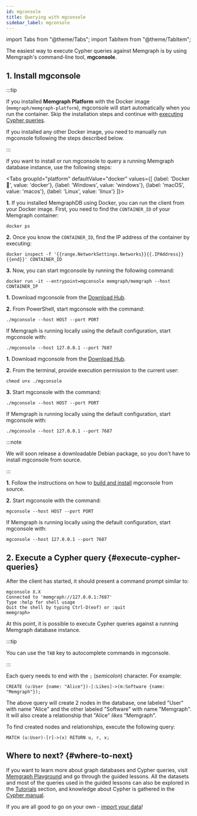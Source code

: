 ```yaml
---
id: mgconsole
title: Querying with mgconsole
sidebar_label: mgconsole
---
```


import Tabs from "@theme/Tabs"; import TabItem from "@theme/TabItem";

The easiest way to execute Cypher queries against Memgraph is by using
Memgraph's command-line tool, **mgconsole**.

## 1. Install mgconsole 

:::tip

If you installed **Memgraph Platform** with the Docker image
(`memgraph/memgraph-platform`), mgconsole will start automatically when you run
the container. Skip the installation steps and continue with [executing
Cypher queries](#execute-cypher-queries).

If you installed any other Docker image, you need to manually run mgconsole
following the steps described below.

:::

If you want to install or run mgconsole to query a running Memgraph database
instance, use the following steps:

<Tabs
  groupId="platform"
  defaultValue="docker"
  values={[
    {label: 'Docker 🐳', value: 'docker'},
    {label: 'Windows', value: 'windows'},
    {label: 'macOS', value: 'macos'},
    {label: 'Linux', value: 'linux'}
  ]}>
  <TabItem value="docker">

**1.** If you installed MemgraphDB using Docker, you can run the client from your
Docker image. First, you need to find the `CONTAINER_ID` of your Memgraph
container:

```terminal
docker ps
```

**2.** Once you know the `CONTAINER_ID`, find the IP address of the container by
executing:

```terminal
docker inspect -f '{{range.NetworkSettings.Networks}}{{.IPAddress}}{{end}}' CONTAINER_ID
```

**3.** Now, you can start mgconsole by running the following command:

```terminal
docker run -it --entrypoint=mgconsole memgraph/memgraph --host CONTAINER_IP
```

  </TabItem>
  <TabItem value= 'windows'>

**1.** Download mgconsole from the [Download
Hub](https://memgraph.com/download#mgconsole).

**2.** From PowerShell, start mgconsole with the command:

```terminal
./mgconsole --host HOST --port PORT
```

If Memgraph is running locally using the default configuration, start
mgconsole with:

```terminal
./mgconsole --host 127.0.0.1 --port 7687
```

  </TabItem>
  <TabItem value= 'macos'>

**1.** Download mgconsole from the [Download
Hub](https://memgraph.com/download#mgconsole).

**2.** From the terminal, provide execution permission to the current user:

```terminal
chmod u+x ./mgconsole
```

**3.** Start mgconsole with the command:

```terminal
./mgconsole --host HOST --port PORT
```

If Memgraph is running locally using the default configuration, start
mgconsole with:

```terminal
./mgconsole --host 127.0.0.1 --port 7687
```

  </TabItem>
  <TabItem value= 'linux'>

:::note

We will soon release a downloadable Debian package, so you don't have to install
mgconsole from source.

:::

**1.** Follow the instructions on how to [build and
install](https://github.com/memgraph/mgconsole#building-and-installing)
mgconsole from source.

**2.** Start mgconsole with the command:

```terminal
mgconsole --host HOST --port PORT
```

If Memgraph is running locally using the default configuration, start
mgconsole with:

```terminal
mgconsole --host 127.0.0.1 --port 7687
```

  </TabItem>
</Tabs>

## 2. Execute a Cypher query {#execute-cypher-queries}


After the client has started, it should present a command prompt similar to:

```
mgconsole X.X
Connected to 'memgraph://127.0.0.1:7687'
Type :help for shell usage
Quit the shell by typing Ctrl-D(eof) or :quit
memgraph>
```

At this point, it is possible to execute Cypher queries against a running
Memgraph database instance. 

:::tip

You can use the `TAB` key to autocomplete commands in mgconsole.

:::

Each query needs to end with the `;` (*semicolon*) character. For example:

```cypher
CREATE (u:User {name: "Alice"})-[:Likes]->(m:Software {name: "Memgraph"});
```

The above query will create 2 nodes in the database, one labeled "User" with name
"Alice" and the other labeled "Software" with name "Memgraph". It will also
create a relationship that "Alice" *likes* "Memgraph".

To find created nodes and relationships, execute the following query:

```cypher
MATCH (u:User)-[r]->(x) RETURN u, r, x;
```

## Where to next? {#where-to-next}

If you want to learn more about graph databases and Cypher queries, visit
[Memgraph Playground](https://playground.memgraph.com/) and go through the
guided lessons. All the datasets and most of the queries used in the guided
lessons can also be explored in the [Tutorials](/tutorials/overview.md) section,
and knowledge about Cypher is gathered in the [Cypher manual](/cypher-manual).

If you are all good to go on your own - [import your
data](/import-data/overview.md)!
